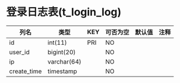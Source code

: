 # 登录日志表(t_login_log)
| 列名 | 类型 | KEY | 可否为空 | 默认值 | 注释 |
| ---- | ---- | ---- | ---- | ---- | ----  |
| id | int(11) | PRI | NO |  |  |
| user_id | bigint(20) |  | NO |  |  |
| ip | varchar(64) |  | NO |  |  |
| create_time | timestamp |  | NO |  |  |